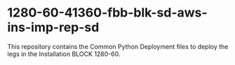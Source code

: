 # 1280-60-41360-fbb-blk-sd-aws-ins-imp-rep-sd
This repository contains the Common Python Deployment files to deploy the legs in the Installation BLOCK 1280-60.
